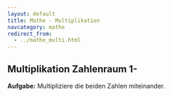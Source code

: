 ```yaml
---
layout: default
title: Mathe - Multiplikation
navcategory: mathe
redirect_from:
  - ../mathe_multi.html
---
```


## Multiplikation Zahlenraum 1-<span id="max"></span>

**Aufgabe:** Multipliziere die beiden Zahlen miteinander.

<div id="content">
</div>
<script type="text/javascript">
function init() {
    var maxStr = getParameterByName("max");
    var max = 1000;
    if (maxStr !== null) {
        max = parseInt(maxStr, 10);
    }
    $("#max").html(new Intl.NumberFormat('de-DE').format(max));

    multi(max, "#content");
}
</script>